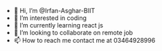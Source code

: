 - 👋 Hi, I’m @Irfan-Asghar-BIIT
- 👀 I’m interested in coding
- 🌱 I’m currently learning react js
- 💞️ I’m looking to collaborate on remote job
- 📫 How to reach me contact me at 03464928996

<!---
Irfan-Asghar-BIIT/Irfan-Asghar-BIIT is a ✨ special ✨ repository because its `README.md` (this file) appears on your GitHub profile.
You can click the Preview link to take a look at your changes.
--->
